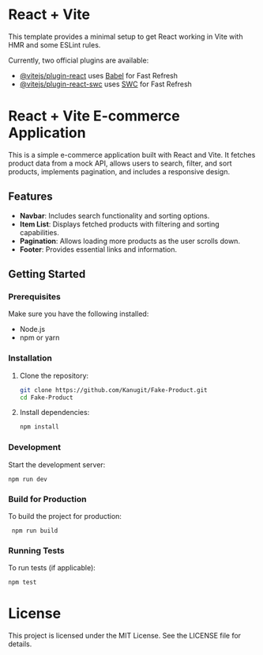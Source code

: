 # React + Vite

This template provides a minimal setup to get React working in Vite with HMR and some ESLint rules.

Currently, two official plugins are available:

- [@vitejs/plugin-react](https://github.com/vitejs/vite-plugin-react/blob/main/packages/plugin-react/README.md) uses [Babel](https://babeljs.io/) for Fast Refresh
- [@vitejs/plugin-react-swc](https://github.com/vitejs/vite-plugin-react-swc) uses [SWC](https://swc.rs/) for Fast Refresh

# React + Vite E-commerce Application

This is a simple e-commerce application built with React and Vite. It fetches product data from a mock API, allows users to search, filter, and sort products, implements pagination, and includes a responsive design.

## Features

- **Navbar**: Includes search functionality and sorting options.
- **Item List**: Displays fetched products with filtering and sorting capabilities.
- **Pagination**: Allows loading more products as the user scrolls down.
- **Footer**: Provides essential links and information.

## Getting Started

### Prerequisites

Make sure you have the following installed:

- Node.js
- npm or yarn

### Installation

1. Clone the repository:

   ```bash
   git clone https://github.com/Kanugit/Fake-Product.git
   cd Fake-Product
   
2. Install dependencies:
   ```bash
   npm install

### Development

Start the development server: 
    
    npm run dev


### Build for Production

To build the project for production:
     
     npm run build

### Running Tests

To run tests (if applicable):
    
    npm test

# License

This project is licensed under the MIT License. See the LICENSE file for details.

